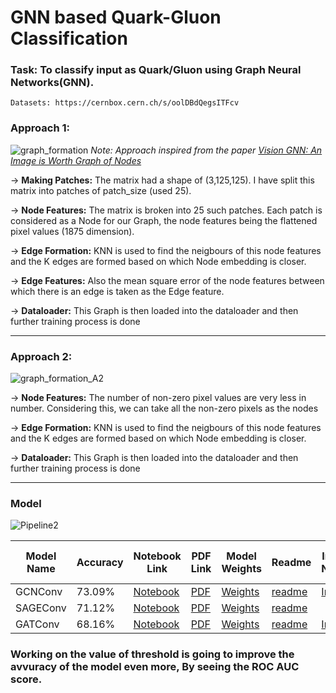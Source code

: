 # GNN based Quark-Gluon Classification

### Task: To classify input as Quark/Gluon using Graph Neural Networks(GNN).

    Datasets: https://cernbox.cern.ch/s/oolDBdQegsITFcv

### Approach 1:

![graph_formation](https://github.com/Vishak-Bhat30/ML4SCI_24/assets/102585626/2516e942-d7cd-41d3-b388-f6a1bfa837dc)
*Note: Approach inspired from the paper [Vision GNN: An Image is Worth Graph of Nodes](https://arxiv.org/abs/2206.00272)*


-> **Making Patches:** The matrix had a shape of (3,125,125). I have split this matrix into patches of patch_size (used 25). 


-> **Node Features:** The matrix is broken into 25 such patches. Each patch is considered as a Node for our Graph, the node features being the flattened pixel values (1875 dimension).

-> **Edge Formation:** KNN is used to find the neigbours of this node features and the K edges are formed based on which Node embedding is closer.

-> **Edge Features:** Also the mean square error of the node features between which there is an edge is taken as the Edge feature.

-> **Dataloader:** This Graph is then loaded into the dataloader and then further training process is done


------------------------------------------------------------------------------------------------------------------------------------------------------------------

### Approach 2:

![graph_formation_A2](https://github.com/Vishak-Bhat30/ML4SCI_24/assets/102585626/43736c09-3c5d-4398-b26c-b2de7760ad60)

-> **Node Features:** The number of non-zero pixel values are very less in number. Considering this, we can take all the non-zero pixels as the nodes

-> **Edge Formation:** KNN is used to find the neigbours of this node features and the K edges are formed based on which Node embedding is closer.
	
-> **Dataloader:** This Graph is then loaded into the dataloader and then further training process is done

------------------------------------------------------------------------------------------------------------------------------------------------------------------

### Model




![Pipeline2](https://github.com/Vishak-Bhat30/ML4SCI_24/assets/102585626/f8cacd18-f497-4652-b112-4cab7e7af6a3)

| Model Name | Accuracy | Notebook Link | PDF Link | Model Weights | Readme | Inference Notebook | ROC AUC Score |
|------------|----------|---------------|----------|---------------|--------| -------------------|---------------|
| GCNConv    | 73.09%    | [Notebook](https://github.com/Vishak-Bhat30/ML4SCI_24/blob/main/Graph%20Neural%20Networks/GCNConv/gcnconv-final.ipynb) | [PDF](https://github.com/Vishak-Bhat30/ML4SCI_24/blob/main/Graph%20Neural%20Networks/GCNConv/gcnconv-final.pdf) | [Weights](https://github.com/Vishak-Bhat30/ML4SCI_24/blob/main/Graph%20Neural%20Networks/GCNConv/GCNConv.pth) | [readme](https://github.com/Vishak-Bhat30/ML4SCI_24/blob/main/Graph%20Neural%20Networks/GCNConv/GCNConv.md) | [Inference](https://github.com/Vishak-Bhat30/ML4SCI_24/blob/main/Graph%20Neural%20Networks/GCNConv/infernce_GCNConv-final.ipynb) | [0.7697](https://github.com/Vishak-Bhat30/ML4SCI_24/blob/main/Graph%20Neural%20Networks/GCNConv/ROC_GCNConv.png) |
| SAGEConv   | 71.12%    | [Notebook](https://github.com/Vishak-Bhat30/ML4SCI_24/blob/main/Graph%20Neural%20Networks/SAGEConv/graphsage-15epoch.ipynb) | [PDF](https://github.com/Vishak-Bhat30/ML4SCI_24/blob/main/Graph%20Neural%20Networks/SAGEConv/graphsage-15epoch.pdf) | [Weights](https://github.com/Vishak-Bhat30/ML4SCI_24/blob/main/Graph%20Neural%20Networks/SAGEConv/graphsage_15epoch.pth) | [readme](https://github.com/Vishak-Bhat30/ML4SCI_24/blob/main/Graph%20Neural%20Networks/SAGEConv/SAGEConv.md)
| GATConv    | 68.16%    | [Notebook](https://github.com/Vishak-Bhat30/ML4SCI_24/blob/main/Graph%20Neural%20Networks/GATConv/GATConv.ipynb) | [PDF](https://github.com/Vishak-Bhat30/ML4SCI_24/blob/main/Graph%20Neural%20Networks/GATConv/gatconv.pdf) | [Weights](https://github.com/Vishak-Bhat30/ML4SCI_24/blob/main/Graph%20Neural%20Networks/GATConv/GATConv.pth) | [readme](https://github.com/Vishak-Bhat30/ML4SCI_24/blob/main/Graph%20Neural%20Networks/GATConv/GATConv.md)  | [Inference](https://github.com/Vishak-Bhat30/ML4SCI_24/blob/main/Graph%20Neural%20Networks/GATConv/Infernce_GATConv-final.ipynb) | [0.8660](https://github.com/Vishak-Bhat30/ML4SCI_24/blob/main/Graph%20Neural%20Networks/GATConv/ROC_GATConv.png) |


### Working on the value of threshold is going to improve the avvuracy of the model even more, By seeing the ROC AUC score.

